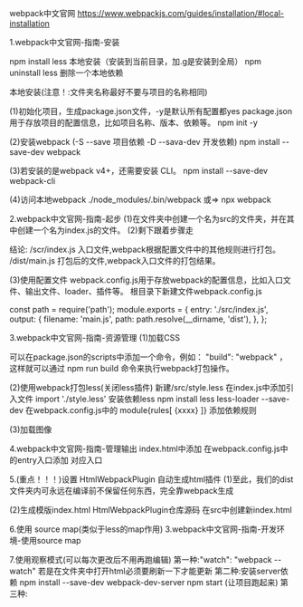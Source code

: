 webpack中文官网
https://www.webpackjs.com/guides/installation/#local-installation

1.webpack中文官网-指南-安装

<!-- 强烈建议安装到本地，因为每个项目使用的各种依赖版本不一，安装全局可能不能使用 -->
npm install less 本地安装（安装到当前目录，加.g是安装到全局）
npm uninstall less 删除一个本地依赖


本地安装(注意！:文件夹名称最好不要与项目的名称相同)

(1)初始化项目，生成package.json文件，-y是默认所有配置都yes
package.json用于存放项目的配置信息，比如项目名称、版本、依赖等。
npm init -y

(2)安装webpack
(-S  --save 项目依赖
-D  --sava-dev  开发依赖)
npm install --save-dev webpack

(3)若安装的是webpack v4+，还需要安装 CLI。
npm install --save-dev webpack-cli

(4)访问本地webpack
./node_modules/.bin/webpack     或=> npx webpack




2.webpack中文官网-指南-起步
(1)在文件夹中创建一个名为src的文件夹，并在其中创建一个名为index.js的文件。
(2)剩下跟着步骤走


结论:
/scr/index.js   入口文件,webpack根据配置文件中的其他规则进行打包。
/dist/main.js   打包后的文件,webpack入口文件的打包结果。


(3)使用配置文件
webpack.config.js用于存放webpack的配置信息，比如入口文件、输出文件、loader、插件等。
根目录下新建文件webpack.config.js

const path = require('path');
module.exports = {
  entry: './src/index.js',
  output: {
    filename: 'main.js',
    path: path.resolve(__dirname, 'dist'),
  },
};


3.webpack中文官网-指南-资源管理
(1)加载CSS


可以在package.json的scripts中添加一个命令，例如： "build": "webpack" ，这样就可以通过 npm run build 命令来执行webpack打包操作。


(2)使用webpack打包less(关闭less插件)
新建/src/style.less
在index.js中添加引入文件    import './style.less'
安装依赖less    npm install less less-loader --save-dev
在webpack.config.js中的   module{rules[  {xxxx}  ]}    添加依赖规则

(3)加载图像




4.webpack中文官网-指南-管理输出
index.html中添加    <script src="./print.bundle.js"></script>
在webpack.config.js中的entry入口添加    对应入口




5.(重点！！！)设置 HtmlWebpackPlugin    自动生成html插件
(1)至此，我们的dist文件夹内可永远在编译前不保留任何东西，完全靠webpack生成

(2)生成模版index.html
HtmlWebpackPlugin仓库源码
在src中创建新index.html




6.使用 source map(类似于less的map作用)
3.webpack中文官网-指南-开发环境-使用source map




7.使用观察模式(可以每次更改后不用再跑编辑)
第一种:"watch": "webpack --watch"   若是在文件夹中打开html必须要刷新一下才能更新
第二种:安装server依赖
npm install --save-dev webpack-dev-server
npm start     (让项目跑起来)
第三种:













